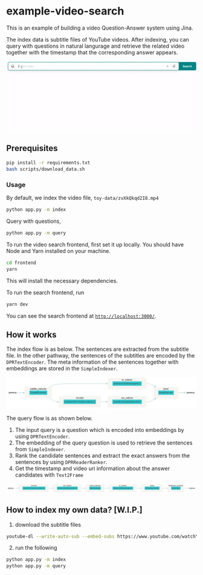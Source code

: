 # example-video-search
This is an example of building a video Question-Answer system using Jina.

The index data is subtitle files of YouTube videos. After indexing, you can query with questions in natural langurage and retrieve the related video together with the timestamp that the corresponding answer appears. 

![](.github/demo.gif)

## Prerequisites

```bash
pip install -r requirements.txt
bash scripts/download_data.sh
```

### Usage

By default, we index the video file, `toy-data/zvXkQkqd2I8.mp4`

```bash
python app.py -m index
```

Query with questions,

```bash
python app.py -m query
```

To run the video search frontend, first set it up locally.
You should have Node and Yarn installed on your machine.

```bash
cd frontend
yarn
```
This will install the necessary dependencies.

To run the search frontend, run

```bash
yarn dev
```

You can see the search frontend at [`http://localhost:3000/`](http://localhost:3000/).


## How it works

The index flow is as below. The sentences are extracted from the subtitle file. 
In the other pathway, the sentences of the subtitles are encoded by the `DPRTextEncoder`. 
The meta information of the sentences together with embeddings are stored in the `SimpleIndexer`.

![](.github/flow_index.png)

The query flow is as shown below. 

1. The input query is a question which is encoded into embeddings by using `DPRTextEncoder`. 
2. The embedding of the query question is used to retrieve the sentences from `SimpleIndexer`. 
3. Rank the candidate sentences and extract the exact answers from the sentences by using `DPRReaderRanker`. 
4. Get the timestamp and video uri information about the answer candidates with `Text2Frame`

![](.github/flow_query.png)

## How to index my own data? [W.I.P.]

1. download the subtitle files
```bash
youtube-dl --write-auto-sub --embed-subs https://www.youtube.com/watch\?v\=zvXkQkqd2I8 -o toy-data/zvXkQkqd2I8
```

2. run the following
```bash
python app.py -m index
python app.py -m query
```